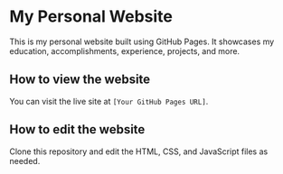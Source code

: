 # My Personal Website

This is my personal website built using GitHub Pages. It showcases my education, accomplishments, experience, projects, and more.

## How to view the website

You can visit the live site at `[Your GitHub Pages URL]`.

## How to edit the website

Clone this repository and edit the HTML, CSS, and JavaScript files as needed.

